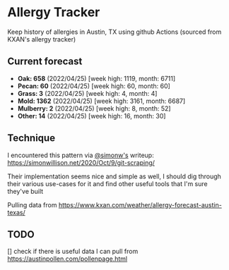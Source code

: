 # Allergy Tracker

Keep history of allergies in Austin, TX using github Actions (sourced from KXAN's allergy tracker)

## Current forecast
<!-- INJECT FORECAST -->
- **Oak: 658** (2022/04/25)  [week high: 1119, month: 6711]
- **Pecan: 60** (2022/04/25)  [week high: 60, month: 60]
- **Grass: 3** (2022/04/25)  [week high: 4, month: 4]
- **Mold: 1362** (2022/04/25)  [week high: 3161, month: 6687]
- **Mulberry: 2** (2022/04/25)  [week high: 8, month: 52]
- **Other: 14** (2022/04/25)  [week high: 16, month: 30]
<!-- END INJECT FORECAST -->

## Technique

I encountered this pattern via [@simonw's](https://github.com/simonw) writeup: https://simonwillison.net/2020/Oct/9/git-scraping/

Their implementation seems nice and simple as well, I should dig through their various use-cases for it and find other useful tools that I'm sure they've built

Pulling data from https://www.kxan.com/weather/allergy-forecast-austin-texas/

## TODO

[] check if there is useful data I can pull from https://austinpollen.com/pollenpage.html
